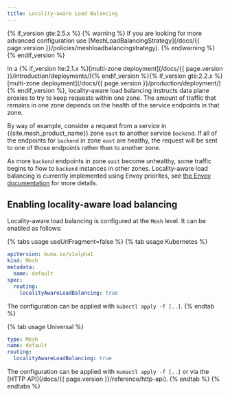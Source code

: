 ```yaml
---
title: Locality-aware Load Balancing
---
```


{% if_version gte:2.5.x %}
{% warning %}
If you are looking for more advanced configuration use [MeshLoadBalancingStrategy](/docs/{{ page.version }}/policies/meshloadbalancingstrategy).
{% endwarning %}
{% endif_version %}

In a {% if_version lte:2.1.x %}[multi-zone deployment](/docs/{{ page.version }}/introduction/deployments/){% endif_version %}{% if_version gte:2.2.x %}[multi-zone deployment](/docs/{{ page.version }}/production/deployment/){% endif_version %}, locality-aware load balancing
instructs data plane proxies to try to keep requests within one zone. The amount
of traffic that remains in one zone depends on the health of the service endpoints in that
zone.

By way of example, consider a request from a service in {{site.mesh_product_name}} zone `east` to another
service `backend`. If all of the endpoints for `backend` in zone `east` are healthy,
the request will be sent to one of those endpoints rather than to another zone.

As more `backend` endpoints in zone `east` become unhealthy, some traffic begins to flow
to `backend` instances in other zones.
Locality-aware load balancing is currently implemented using Envoy priorites, see
[the Envoy documentation](https://www.envoyproxy.io/docs/envoy/latest/intro/arch_overview/upstream/load_balancing/priority)
for more details.

## Enabling locality-aware load balancing

Locality-aware load balancing is configured at the `Mesh` level.
It can be enabled as follows:

{% tabs usage useUrlFragment=false %}
{% tab usage Kubernetes %}

```yaml
apiVersion: kuma.io/v1alpha1
kind: Mesh
metadata:
  name: default
spec:
  routing:
    localityAwareLoadBalancing: true
```

The configuration can be applied with `kubectl apply -f [..]`.
{% endtab %}

{% tab usage Universal %}

```yaml
type: Mesh
name: default
routing:
  localityAwareLoadBalancing: true
```

The configuration can be applied with `kumactl apply -f [..]` or via the [HTTP API](/docs/{{ page.version }}/reference/http-api).
{% endtab %}
{% endtabs %}
